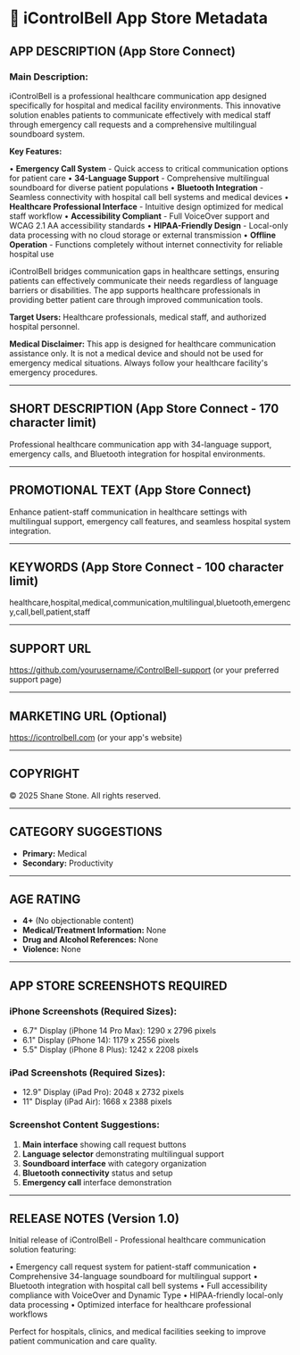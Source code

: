 # 📱 iControlBell App Store Metadata

## **APP DESCRIPTION** (App Store Connect)

### **Main Description:**

iControlBell is a professional healthcare communication app designed specifically for hospital and medical facility environments. This innovative solution enables patients to communicate effectively with medical staff through emergency call requests and a comprehensive multilingual soundboard system.

**Key Features:**

• **Emergency Call System** - Quick access to critical communication options for patient care
• **34-Language Support** - Comprehensive multilingual soundboard for diverse patient populations
• **Bluetooth Integration** - Seamless connectivity with hospital call bell systems and medical devices
• **Healthcare Professional Interface** - Intuitive design optimized for medical staff workflow
• **Accessibility Compliant** - Full VoiceOver support and WCAG 2.1 AA accessibility standards
• **HIPAA-Friendly Design** - Local-only data processing with no cloud storage or external transmission
• **Offline Operation** - Functions completely without internet connectivity for reliable hospital use

iControlBell bridges communication gaps in healthcare settings, ensuring patients can effectively communicate their needs regardless of language barriers or disabilities. The app supports healthcare professionals in providing better patient care through improved communication tools.

**Target Users:** Healthcare professionals, medical staff, and authorized hospital personnel.

**Medical Disclaimer:** This app is designed for healthcare communication assistance only. It is not a medical device and should not be used for emergency medical situations. Always follow your healthcare facility's emergency procedures.

---

## **SHORT DESCRIPTION** (App Store Connect - 170 character limit)

Professional healthcare communication app with 34-language support, emergency calls, and Bluetooth integration for hospital environments.

---

## **PROMOTIONAL TEXT** (App Store Connect)

Enhance patient-staff communication in healthcare settings with multilingual support, emergency call features, and seamless hospital system integration.

---

## **KEYWORDS** (App Store Connect - 100 character limit)

healthcare,hospital,medical,communication,multilingual,bluetooth,emergency,call,bell,patient,staff

---

## **SUPPORT URL**

<https://github.com/yourusername/iControlBell-support> (or your preferred support page)

---

## **MARKETING URL** (Optional)

<https://icontrolbell.com> (or your app's website)

---

## **COPYRIGHT**

© 2025 Shane Stone. All rights reserved.

---

## **CATEGORY SUGGESTIONS**

- **Primary:** Medical
- **Secondary:** Productivity

---

## **AGE RATING**

- **4+** (No objectionable content)
- **Medical/Treatment Information:** None
- **Drug and Alcohol References:** None
- **Violence:** None

---

## **APP STORE SCREENSHOTS REQUIRED**

### **iPhone Screenshots (Required Sizes):**

- 6.7" Display (iPhone 14 Pro Max): 1290 x 2796 pixels
- 6.1" Display (iPhone 14): 1179 x 2556 pixels  
- 5.5" Display (iPhone 8 Plus): 1242 x 2208 pixels

### **iPad Screenshots (Required Sizes):**

- 12.9" Display (iPad Pro): 2048 x 2732 pixels
- 11" Display (iPad Air): 1668 x 2388 pixels

### **Screenshot Content Suggestions:**

1. **Main interface** showing call request buttons
2. **Language selector** demonstrating multilingual support
3. **Soundboard interface** with category organization
4. **Bluetooth connectivity** status and setup
5. **Emergency call** interface demonstration

---

## **RELEASE NOTES** (Version 1.0)

Initial release of iControlBell - Professional healthcare communication solution featuring:

• Emergency call request system for patient-staff communication
• Comprehensive 34-language soundboard for multilingual support
• Bluetooth integration with hospital call bell systems
• Full accessibility compliance with VoiceOver and Dynamic Type
• HIPAA-friendly local-only data processing
• Optimized interface for healthcare professional workflows

Perfect for hospitals, clinics, and medical facilities seeking to improve patient communication and care quality.
